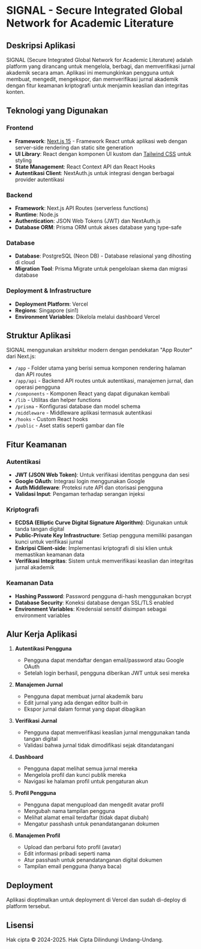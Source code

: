 # SIGNAL - Secure Integrated Global Network for Academic Literature

## Deskripsi Aplikasi

SIGNAL (Secure Integrated Global Network for Academic Literature) adalah platform yang dirancang untuk mengelola, berbagi, dan memverifikasi jurnal akademik secara aman. Aplikasi ini memungkinkan pengguna untuk membuat, mengedit, mengekspor, dan memverifikasi jurnal akademik dengan fitur keamanan kriptografi untuk menjamin keaslian dan integritas konten.

## Teknologi yang Digunakan

### Frontend

- **Framework**: [Next.js 15](https://nextjs.org/) - Framework React untuk aplikasi web dengan server-side rendering dan static site generation
- **UI Library**: React dengan komponen UI kustom dan [Tailwind CSS](https://tailwindcss.com/) untuk styling
- **State Management**: React Context API dan React Hooks
- **Autentikasi Client**: NextAuth.js untuk integrasi dengan berbagai provider autentikasi

### Backend

- **Framework**: Next.js API Routes (serverless functions)
- **Runtime**: Node.js
- **Authentication**: JSON Web Tokens (JWT) dan NextAuth.js
- **Database ORM**: Prisma ORM untuk akses database yang type-safe

### Database

- **Database**: PostgreSQL (Neon DB) - Database relasional yang dihosting di cloud
- **Migration Tool**: Prisma Migrate untuk pengelolaan skema dan migrasi database

### Deployment & Infrastructure

- **Deployment Platform**: Vercel
- **Regions**: Singapore (sin1)
- **Environment Variables**: Dikelola melalui dashboard Vercel

## Struktur Aplikasi

SIGNAL menggunakan arsitektur modern dengan pendekatan "App Router" dari Next.js:

- `/app` - Folder utama yang berisi semua komponen rendering halaman dan API routes
- `/app/api` - Backend API routes untuk autentikasi, manajemen jurnal, dan operasi pengguna
- `/components` - Komponen React yang dapat digunakan kembali
- `/lib` - Utilitas dan helper functions
- `/prisma` - Konfigurasi database dan model schema
- `/middleware` - Middleware aplikasi termasuk autentikasi
- `/hooks` - Custom React hooks
- `/public` - Aset statis seperti gambar dan file

## Fitur Keamanan

### Autentikasi

- **JWT (JSON Web Token)**: Untuk verifikasi identitas pengguna dan sesi
- **Google OAuth**: Integrasi login menggunakan Google
- **Auth Middleware**: Proteksi rute API dan otorisasi pengguna
- **Validasi Input**: Pengaman terhadap serangan injeksi

### Kriptografi

- **ECDSA (Elliptic Curve Digital Signature Algorithm)**: Digunakan untuk tanda tangan digital
- **Public-Private Key Infrastructure**: Setiap pengguna memiliki pasangan kunci untuk verifikasi jurnal
- **Enkripsi Client-side**: Implementasi kriptografi di sisi klien untuk memastikan keamanan data
- **Verifikasi Integritas**: Sistem untuk memverifikasi keaslian dan integritas jurnal akademik

### Keamanan Data

- **Hashing Password**: Password pengguna di-hash menggunakan bcrypt
- **Database Security**: Koneksi database dengan SSL/TLS enabled
- **Environment Variables**: Kredensial sensitif disimpan sebagai environment variables

## Alur Kerja Aplikasi

1. **Autentikasi Pengguna**

   - Pengguna dapat mendaftar dengan email/password atau Google OAuth
   - Setelah login berhasil, pengguna diberikan JWT untuk sesi mereka

2. **Manajemen Jurnal**

   - Pengguna dapat membuat jurnal akademik baru
   - Edit jurnal yang ada dengan editor built-in
   - Ekspor jurnal dalam format yang dapat dibagikan

3. **Verifikasi Jurnal**

   - Pengguna dapat memverifikasi keaslian jurnal menggunakan tanda tangan digital
   - Validasi bahwa jurnal tidak dimodifikasi sejak ditandatangani

4. **Dashboard**

   - Pengguna dapat melihat semua jurnal mereka
   - Mengelola profil dan kunci publik mereka
   - Navigasi ke halaman profil untuk pengaturan akun

5. **Profil Pengguna**

   - Pengguna dapat mengupload dan mengedit avatar profil
   - Mengubah nama tampilan pengguna
   - Melihat alamat email terdaftar (tidak dapat diubah)
   - Mengatur passhash untuk penandatanganan dokumen

6. **Manajemen Profil**
   - Upload dan perbarui foto profil (avatar)
   - Edit informasi pribadi seperti nama
   - Atur passhash untuk penandatanganan digital dokumen
   - Tampilan email pengguna (hanya baca)

## Deployment

Aplikasi dioptimalkan untuk deployment di Vercel dan sudah di-deploy di platform tersebut.

## Lisensi

Hak cipta © 2024-2025. Hak Cipta Dilindungi Undang-Undang.
